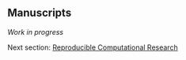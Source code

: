 ## Manuscripts 

*Work in progress*

Next section: [Reproducible Computational Research](https://github.com/mikblack/ga-good-practice/tree/main/7.Reproducibility)